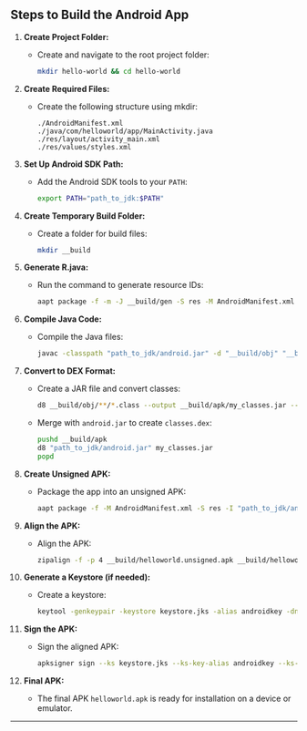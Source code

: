 ## Steps to Build the Android App

1. **Create Project Folder:**
   - Create and navigate to the root project folder:
     ```bash
     mkdir hello-world && cd hello-world
     ```

2. **Create Required Files:**
   - Create the following structure using mkdir:
     ```
     ./AndroidManifest.xml
     ./java/com/helloworld/app/MainActivity.java
     ./res/layout/activity_main.xml
     ./res/values/styles.xml
     ```

3. **Set Up Android SDK Path:**
   - Add the Android SDK tools to your `PATH`:
     ```bash
     export PATH="path_to_jdk:$PATH"
     ```

4. **Create Temporary Build Folder:**
   - Create a folder for build files:
     ```bash
     mkdir __build
     ```

5. **Generate R.java:**
   - Run the command to generate resource IDs:
     ```bash
     aapt package -f -m -J __build/gen -S res -M AndroidManifest.xml -I "path_to_jdk/android.jar"
     ```

6. **Compile Java Code:**
   - Compile the Java files:
     ```bash
     javac -classpath "path_to_jdk/android.jar" -d "__build/obj" "__build/gen/com/helloworld/app/R.java" java/com/helloworld/app/MainActivity.java
     ```

7. **Convert to DEX Format:**
   - Create a JAR file and convert classes:
     ```bash
     d8 __build/obj/**/*.class --output __build/apk/my_classes.jar --no-desugaring
     ```

   - Merge with `android.jar` to create `classes.dex`:
     ```bash
     pushd __build/apk
     d8 "path_to_jdk/android.jar" my_classes.jar
     popd
     ```

8. **Create Unsigned APK:**
   - Package the app into an unsigned APK:
     ```bash
     aapt package -f -M AndroidManifest.xml -S res -I "path_to_jdk/android.jar" -F __build/helloworld.unsigned.apk __build/apk/
     ```

9. **Align the APK:**
   - Align the APK:
     ```bash
     zipalign -f -p 4 __build/helloworld.unsigned.apk __build/helloworld.aligned.apk
     ```

10. **Generate a Keystore (if needed):**
    - Create a keystore:
      ```bash
      keytool -genkeypair -keystore keystore.jks -alias androidkey -dname "CN=helloworld, OU=ID, O=helloworld, L=Abc, S=Xyz, C=IN" -validity 10000 -keyalg RSA -keysize 2048 -storepass android -keypass android
      ```

11. **Sign the APK:**
    - Sign the aligned APK:
      ```bash
      apksigner sign --ks keystore.jks --ks-key-alias androidkey --ks-pass pass:android --key-pass pass:android --out __build/helloworld.apk __build/helloworld.aligned.apk
      ```

12. **Final APK:**
    - The final APK `helloworld.apk` is ready for installation on a device or emulator.

---